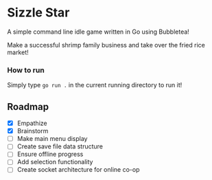 # Sizzle Star
A simple command line idle game written in Go using Bubbletea!

Make a successful shrimp family business and take over the fried rice market!

### How to run
Simply type `go run .` in the current running directory to run it!

## Roadmap
- [x] Empathize
- [x] Brainstorm
- [ ] Make main menu display
- [ ] Create save file data structure
- [ ] Ensure offline progress
- [ ] Add selection functionality
- [ ] Create socket architecture for online co-op